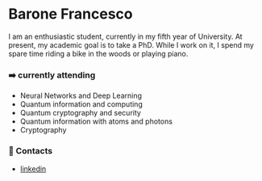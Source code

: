 # Barone Francesco

I am an enthusiastic student, currently in my fifth year of University.
At present, my academic goal is to take a PhD. 
While I work on it, I spend my spare time riding a bike in the woods or playing piano.

### :arrow_right: currently attending

- Neural Networks and Deep Learning
- Quantum information and computing
- Quantum cryptography and security
- Quantum information with atoms and photons
- Cryptography

### :email: Contacts

- [linkedin](https://www.linkedin.com/in/baronefr/)
